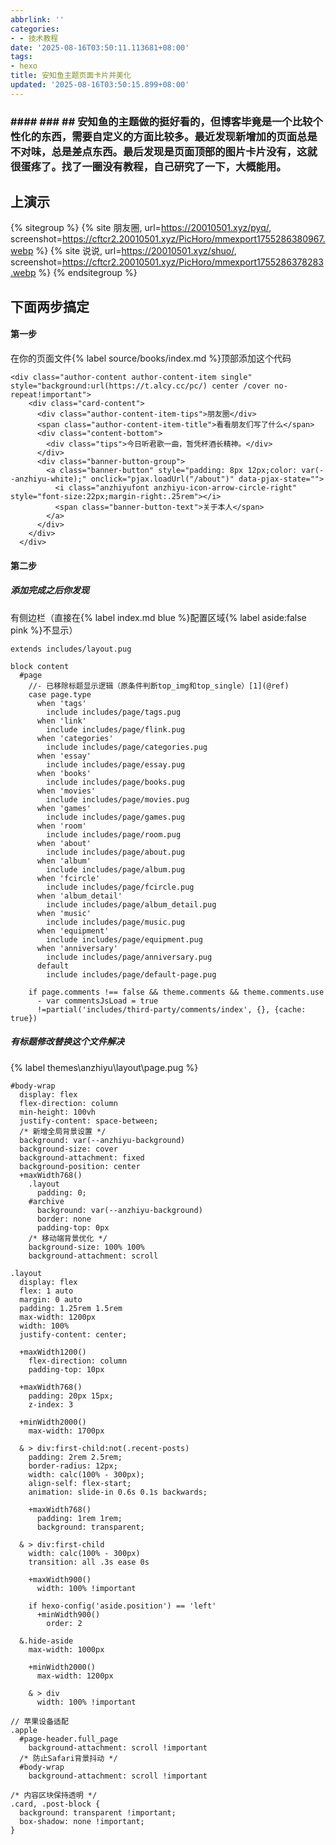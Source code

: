 ```yaml
---
abbrlink: ''
categories:
- - 技术教程
date: '2025-08-16T03:50:11.113681+08:00'
tags:
- hexo
title: 安知鱼主题页面卡片并美化
updated: '2025-08-16T03:50:15.899+08:00'
---
```

### #### ### ## 安知鱼的主题做的挺好看的，但博客毕竟是一个比较个性化的东西，需要自定义的方面比较多。最近发现新增加的页面总是不对味，总是差点东西。最后发现是页面顶部的图片卡片没有，这就很蛋疼了。找了一圈没有教程，自己研究了一下，大概能用。

## 上演示

{% sitegroup %}
{% site 朋友圈, url=https://20010501.xyz/pyq/, screenshot=https://cftcr2.20010501.xyz/PicHoro/mmexport1755286380967.webp %}
{% site 说说, url=https://20010501.xyz/shuo/, screenshot=https://cftcr2.20010501.xyz/PicHoro/mmexport1755286378283.webp %}
{% endsitegroup %}

## 下面两步搞定

#### 第一步

在你的页面文件{% label source/books/index.md %}顶部添加这个代码

```
<div class="author-content author-content-item single" style="background:url(https://t.alcy.cc/pc/) center /cover no-repeat!important">
    <div class="card-content">
      <div class="author-content-item-tips">朋友圈</div>
      <span class="author-content-item-title">看看朋友们写了什么</span>
      <div class="content-bottom">
        <div class="tips">今日听君歌一曲，暂凭杯酒长精神。</div>
      </div>
      <div class="banner-button-group">
        <a class="banner-button" style="padding: 8px 12px;color: var(--anzhiyu-white);" onclick="pjax.loadUrl("/about")" data-pjax-state="">
          <i class="anzhiyufont anzhiyu-icon-arrow-circle-right" style="font-size:22px;margin-right:.25rem"></i>
          <span class="banner-button-text">关于本人</span>
        </a>
      </div>
    </div>
  </div>
```

#### 第二步

##### 添加完成之后你发现

有侧边栏（直接在{% label index.md blue %}配置区域{% label aside:false pink %}不显示）

```
extends includes/layout.pug

block content
  #page
    //- 已移除标题显示逻辑（原条件判断top_img和top_single）[1](@ref)
    case page.type
      when 'tags'
        include includes/page/tags.pug
      when 'link'
        include includes/page/flink.pug
      when 'categories'
        include includes/page/categories.pug
      when 'essay'
        include includes/page/essay.pug
      when 'books'
        include includes/page/books.pug
      when 'movies'
        include includes/page/movies.pug
      when 'games'
        include includes/page/games.pug
      when 'room'
        include includes/page/room.pug
      when 'about'
        include includes/page/about.pug
      when 'album'
        include includes/page/album.pug
      when 'fcircle'
        include includes/page/fcircle.pug
      when 'album_detail'
        include includes/page/album_detail.pug
      when 'music'
        include includes/page/music.pug
      when 'equipment'
        include includes/page/equipment.pug
      when 'anniversary'
        include includes/page/anniversary.pug
      default
        include includes/page/default-page.pug

    if page.comments !== false && theme.comments && theme.comments.use
      - var commentsJsLoad = true
      !=partial('includes/third-party/comments/index', {}, {cache: true})
```

##### 有标题修改替换这个文件解决

{% label themes\anzhiyu\layout\page.pug %}

```
#body-wrap
  display: flex
  flex-direction: column
  min-height: 100vh
  justify-content: space-between;
  /* 新增全局背景设置 */
  background: var(--anzhiyu-background) 
  background-size: cover
  background-attachment: fixed
  background-position: center
  +maxWidth768()
    .layout
      padding: 0;
    #archive
      background: var(--anzhiyu-background)
      border: none
      padding-top: 0px
    /* 移动端背景优化 */
    background-size: 100% 100%
    background-attachment: scroll

.layout
  display: flex
  flex: 1 auto
  margin: 0 auto
  padding: 1.25rem 1.5rem
  max-width: 1200px
  width: 100%
  justify-content: center;

  +maxWidth1200()
    flex-direction: column
    padding-top: 10px

  +maxWidth768()
    padding: 20px 15px;
    z-index: 3

  +minWidth2000()
    max-width: 1700px

  & > div:first-child:not(.recent-posts)
    padding: 2rem 2.5rem;
    border-radius: 12px;
    width: calc(100% - 300px);
    align-self: flex-start;
    animation: slide-in 0.6s 0.1s backwards;

    +maxWidth768()
      padding: 1rem 1rem;
      background: transparent;

  & > div:first-child
    width: calc(100% - 300px)
    transition: all .3s ease 0s

    +maxWidth900()
      width: 100% !important

    if hexo-config('aside.position') == 'left'
      +minWidth900()
        order: 2

  &.hide-aside
    max-width: 1000px

    +minWidth2000()
      max-width: 1200px

    & > div
      width: 100% !important

// 苹果设备适配
.apple
  #page-header.full_page
    background-attachment: scroll !important
  /* 防止Safari背景抖动 */
  #body-wrap
    background-attachment: scroll !important

/* 内容区块保持透明 */
.card, .post-block {
  background: transparent !important;
  box-shadow: none !important;
}
```
